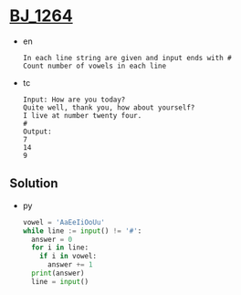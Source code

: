 # [BJ_1264](https://acmicpc.net/problem/1264)

* en

  ```en
  In each line string are given and input ends with #
  Count number of vowels in each line
  ```

* tc

  ```tc
  Input: How are you today?
  Quite well, thank you, how about yourself?
  I live at number twenty four.
  #
  Output:
  7
  14
  9
  ```

## Solution

* py

  ```py
  vowel = 'AaEeIiOoUu'
  while line := input() != '#':
    answer = 0
    for i in line:
      if i in vowel:
        answer += 1
    print(answer)
    line = input()
  ```
